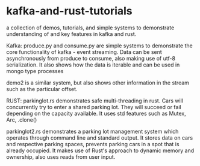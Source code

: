 # kafka-and-rust-tutorials
a collection of demos, tutorials, and simple systems to demonstrate understanding of and key features in kafka and rust.


Kafka:
produce.py and consume.py are simple systems to demonstrate the core functionality of kafka - event streaming. Data can be sent asynchronously from produce to consume, also making use of utf-8 serialization. It also shows how the data is iterable and can be used in mongo type processes

demo2 is a similar system, but also shows other information in the stream such as the particular offset.

RUST:
parkinglot.rs demonstrates safe multi-threading in rust. Cars will concurrently try to enter a shared parking lot. They will succeed or fail depending on the capacity available. It uses std features such as Mutex, Arc, .clone()

parkinglot2.rs demonstrates a parking lot management system which operates through command line and standard output. It stores data on cars and respective parking spaces, prevents parking cars in a spot that is already occupied. It makes use of Rust's approach to dynamic memory and ownership, also uses reads from user input.
